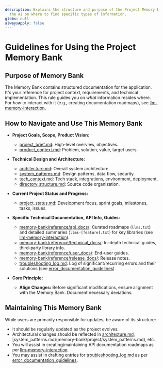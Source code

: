 ```yaml
---
description: Explains the structure and purpose of the Project Memory Bank, guiding
  the AI on where to find specific types of information.
globs: null
alwaysApply: false
---
```

# Guidelines for Using the Project Memory Bank

## Purpose of Memory Bank

The Memory Bank contains structured documentation for the application. It's your reference for project context, requirements, and technical implementation. This rule guides you on _what_ information resides where. For _how_ to interact with it (e.g., creating documentation roadmaps), see [llm-memory-interaction](rules/core/llm-memory-interaction.md).

## How to Navigate and Use This Memory Bank

- **Project Goals, Scope, Product Vision:**

  - [project_brief.md](memory-bank/project/project_brief.md): High-level overview, objectives.
  - [product_context.md](memory-bank/project/product_context.md): Problem, solution, value, target users.

- **Technical Design and Architecture:**

  - [architecture.md](memory-bank/project/architecture.md): Overall system architecture.
  - [system_patterns.md](memory-bank/project/system_patterns.md): Design patterns, data flow, security.
  - [tech_context.md](memory-bank/project/tech_context.md): Tech stack, integrations, environment, deployment.
  - [directory_structure.md](memory-bank/project/directory_structure.md): Source code organization.

- **Current Project Status and Progress:**

  - [project_status.md](memory-bank/status/project_status.md): Development focus, sprint goals, milestones, tasks, issues.

- **Specific Technical Documentation, API Info, Guides:**

  - [memory-bank/reference/api_docs/](memory-bank/reference/api_docs/): Curated roadmaps (`llms.txt`) and detailed summaries (`llms-[feature].txt`) for key libraries (see [llm-memory-interaction](rules/core/llm-memory-interaction.md)).
  - [memory-bank/reference/technical_docs/](memory-bank/reference/technical_docs/): In-depth technical guides, third-party library info.
  - [memory-bank/reference/user_docs/](memory-bank/reference/user_docs/): End-user guides.
  - [memory-bank/reference/release_docs/](memory-bank/reference/release_docs/): Release notes.
  - [troubleshooting_log.md](memory-bank/project/troubleshooting_log.md): Log of significant/recurring errors and their solutions (see [error_documentation_guidelines](rules/best-practices/error-documentation-guidelines.md)).

- **Core Principle:**
  - **Align Changes:** Before significant modifications, ensure alignment with the Memory Bank. Document necessary deviations.

## Maintaining This Memory Bank

While users are primarily responsible for updates, be aware of its structure:

- It should be regularly updated as the project evolves.
- Architectural changes should be reflected in [architecture.md](memory-bank/project/architecture.md), [system_patterns.md)(memory-bank/project/system_patterns.md), etc.
- You will assist in creating/maintaining API documentation roadmaps as per [llm-memory-interaction](rules/core/llm-memory-interaction.md).
- You may assist in drafting entries for [troubleshooting_log.md](memory-bank/project/troubleshooting_log.md) as per [error_documentation_guidelines](rules/best-practices/error-documentation-guidelines.md).
